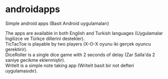 # androidapps
Simple android apps (Basit Android uygulamaları)

The apps are available in both English and Turkish languages (Uygulamalar İngilizce ve Türkçe dillerini destekler). <br />
TicTacToe is playable by two players (X-O-X oyunu iki gerçek oyuncu gerektirir). <br />
DiceRoller is a single dice game with 2 seconds of delay (Zar Salla'da 2 saniye gecikme eklenmiştir). <br />
WriteIt is a simple note taking app (WriteIt basit bir not defteri uygulamasıdır). <br />

